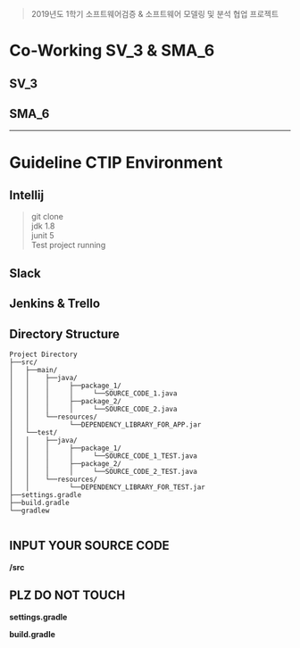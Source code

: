 > 2019년도 1학기 소프트웨어검증 & 소프트웨어 모델링 및 분석 협업 프로젝트

# Co-Working SV_3 & SMA_6

## SV_3
## SMA_6

***

# Guideline CTIP Environment

## Intellij
 > git clone  
 > jdk 1.8  
 > junit 5  
 > Test project running  

## Slack

## Jenkins & Trello

## Directory Structure

<pre><code>Project Directory
├──src/
│   ├──main/
│   │    ├──java/
│   │    │     ├──package_1/
│   │    │     │     └──SOURCE_CODE_1.java
│   │    │     ├──package_2/
│   │    │     │     └──SOURCE_CODE_2.java
│   │    └──resources/
│   │          └──DEPENDENCY_LIBRARY_FOR_APP.jar
│   └──test/
│   │    ├──java/
│   │    │     ├──package_1/
│   │    │     │     └──SOURCE_CODE_1_TEST.java
│   │    │     ├──package_2/
│   │    │     │     └──SOURCE_CODE_2_TEST.java
│   │    └──resources/
│   │          └──DEPENDENCY_LIBRARY_FOR_TEST.jar
├──settings.gradle
├──build.gradle
└──gradlew

</pre></code>

## INPUT YOUR SOURCE CODE
__/src__

## PLZ DO NOT TOUCH
__settings.gradle__

__build.gradle__
